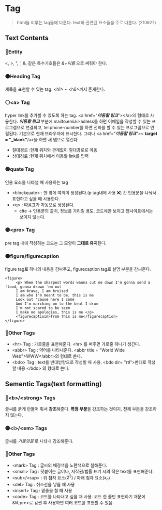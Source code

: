 # Tag
> html을 이루는 tag들에 다룬다. text와 관련된 요소들을 주로 다룬다. (210927)
## Text Contents
### 🔘Entity 
<, >, ", ', &, 같은 특수기호들은 _&+이름_ 으로 써줘야 한다.
### 🟠Heading Tag
제목을 표현할 수 있는 tag. &lt;h1> ~ &lt;h6>까지 존재한다. 
### ⚪&lt;a> Tag
hyper link를 추가할 수 있도록 하는 tag. &lt;a href="**_이동할 링크_**">&lt;/a>의 형태로 사용한다. **_이동할 링크_** 부분에 mailto:emiail-adress를 하면 이메일을 작성할 수 있는 프로그램으로 연결되고, tel:phone-number를 하면 전화를 할 수 있는 프로그램으로 연결된다.
기본으로 현재 브라우저에 표시한다. 그러나 &lt;a href="**_이동할 링크_**">&lt; **target = "\_blank"**/a>을 하면 새 탭으로 열린다.
- 절대경로 :현재 위치와 관계없이 절대경로로 이동
- 상대경로 :현재 위치에서 이동할 link를 입력
### 🟢quate Tag
인용 요소를 나타낼 때 사용하는 tag
- &lt;blockquate> : 맨 앞에 여백이 생성된다.(p tag내에 사용 ❌) 긴 인용문을 나눠서 표현하고 싶을 때 사용한다.
- &lt;q> : 따옴표가 자동으로 생성된다.
     - cite -> 인용문의 출처, 정보를 가리킬 용도. 코드에만 보이고 웹사이트에서는 보이지 않는다.
### 🟣&lt;pre> Tag
pre tag 내에 작성하는 코드는 그 모양이 **그대로 유지**된다.
### 🟤figure/figurecaption
figure tag로 하나의 내용을 감싸주고, figurecaption tag로 설명 부분을 감싸준다.
```
<figure>
     <p> When the sharpest words wanna cut me down I'm gonna send a flood, gonna drown 'em out
     I am brave, I am bruised
     I am who I'm meant to be, this is me
     Look out 'cause here I come
     And I'm marching on to the beat I drum
     I'm not scared to be seen
     I make no apologies, this is me </p>
     <figurecaptioin>from This is me</figurecaption>
</figure>
```
### 🔵Other Tags
- &lt;hr> Tag : 가로줄을 표현해준다. &lt;hr> 를 써주면 가로줄 하나가 생긴다.
- &lt;abbr> Tag : 약어를 나타내준다. &lt;abbr title = "World Wide Web">WWW&lt;/abbr>의 형태로 쓴다.
- &lt;bdo> Tag : text를 반대방향으로 작성할 때 사용. &lt;bdo dir= "rtl">반대로 작성할 내용 &lt;/bdo> 의 형태로 쓴다.
## Sementic Tags(text formatting)
### 🔴&lt;b>/&lt;strong> Tags
글씨를 굵게 만들어 줘서 **강조**해준다. **특정 부분**을 강조하는 것이지, 전체 부분을 강조하지 않는다.
### 🟡&lt;i>/&lt;em> Tags
글씨를 _기울임꼴_ 로 나타내 강조해준다.
### 🔵Other Tags
- &lt;mark> Tag : 글씨의 배경색을 노란색으로 칠해준다.
- &lt;small> Tag : 덧붙이는 글이나, 저작권/법률 표기 시의 작은 text를 표현해준다.
- &lt;sub>/&lt;sup> : 위 첨자 요소($2^3$) / 아래 첨자 요소($x_n$)
- &lt;del> Tag : 취소선을 넣을 때 사용
- &lt;insert> Tag : 밑줄을 칠 때 사용
- &lt;code> Tag : 코드를 나타내고 싶을 때 사용. 코드 한 줄만 표현하기 때문에 &lit;pre>로 감싼 후 사용하면 여러 코드를 표현할 수 있음.